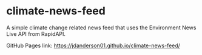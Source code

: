 # climate-news-feed

A simple climate change related news feed that uses the Environment News Live API from RapidAPI.

GitHub Pages link: https://jdanderson01.github.io/climate-news-feed/
